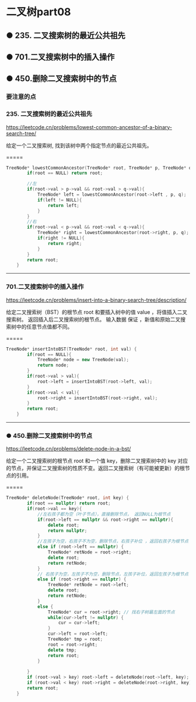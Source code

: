 # 二叉树part08
## ● 235. 二叉搜索树的最近公共祖先
## ● 701.二叉搜索树中的插入操作
## ● 450.删除二叉搜索树中的节点


### 要注意的点


### 235. 二叉搜索树的最近公共祖先
https://leetcode.cn/problems/lowest-common-ancestor-of-a-binary-search-tree/

给定一个二叉搜索树, 找到该树中两个指定节点的最近公共祖先。

=====
```c++
TreeNode* lowestCommonAncestor(TreeNode* root, TreeNode* p, TreeNode* q) {
        if(root == NULL) return root;

        //左
        if(root->val > p->val && root->val > q->val){
            TreeNode* left = lowestCommonAncestor(root->left , p, q);
            if(left != NULL){
                return left;
            }
        }
        //右
        if(root->val < p->val && root->val < q->val){
            TreeNode* right = lowestCommonAncestor(root->right, p, q);
            if(right != NULL){
                return right;
            }
        }
        return root;
    }
```



----
### 701.二叉搜索树中的插入操作
https://leetcode.cn/problems/insert-into-a-binary-search-tree/description/

给定二叉搜索树（BST）的根节点 root 和要插入树中的值 value ，将值插入二叉搜索树。 返回插入后二叉搜索树的根节点。 输入数据 保证 ，新值和原始二叉搜索树中的任意节点值都不同。

=====
```c++
TreeNode* insertIntoBST(TreeNode* root, int val) {
        if(root == NULL){
            TreeNode* node = new TreeNode(val);
            return node;
        }
        if(root->val > val){
            root->left = insertIntoBST(root->left, val);
        }
        if(root->val < val){
            root->right = insertIntoBST(root->right, val);
        }
        return root;
    }
```


-----
### ● 450.删除二叉搜索树中的节点
https://leetcode.cn/problems/delete-node-in-a-bst/

给定一个二叉搜索树的根节点 root 和一个值 key，删除二叉搜索树中的 key 对应的节点，并保证二叉搜索树的性质不变。返回二叉搜索树（有可能被更新）的根节点的引用。

=====

```c++
TreeNode* deleteNode(TreeNode* root, int key) {
        if(root == nullptr) return root;
        if(root->val == key){
            //左右孩子都为空（叶子节点），直接删除节点， 返回NULL为根节点
            if(root->left == nullptr && root->right == nullptr){
                delete root;
                return nullptr;
            }
            //左孩子为空，右孩子不为空，删除节点，右孩子补位 ，返回右孩子为根节点
            else if (root->left == nullptr) {
                TreeNode* retNode = root->right;
                delete root;
                return retNode;
            }
            // 右孩子为空，左孩子不为空，删除节点，左孩子补位，返回左孩子为根节点
            else if (root->right == nullptr) {
                TreeNode* retNode = root->left;
                delete root;
                return retNode;
            }
            else {
                TreeNode* cur = root->right; // 找右子树最左面的节点
                while(cur->left != nullptr) {
                    cur = cur->left;
                }
                cur->left = root->left;
                TreeNode* tmp = root;
                root = root->right;
                delete tmp;
                return root;
            }
            
        }
        if (root->val > key) root->left = deleteNode(root->left, key);
        if (root->val < key) root->right = deleteNode(root->right, key);
        return root;
    }
```

